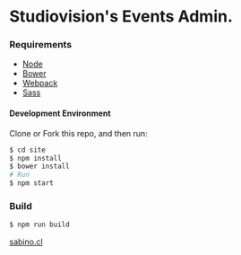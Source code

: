 # Studiovision's Events Admin.

### Requirements

- [Node](https://nodejs.org/en/)
- [Bower](https://bower.io/)
- [Webpack](https://webpack.github.io/)
- [Sass](http://sass-lang.com/install)

#### Development Environment

Clone or Fork this repo, and then run:

```sh
$ cd site
$ npm install
$ bower install
# Run
$ npm start
```

### Build

```sh
$ npm run build
```

[sabino.cl](http://www.sabino.cl)